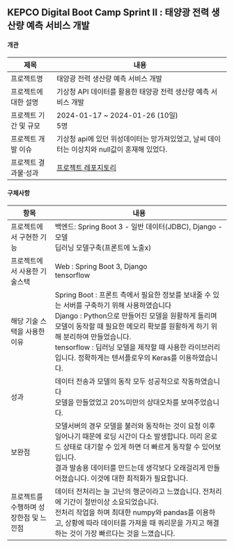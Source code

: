 ## KEPCO Digital Boot Camp Sprint II : 태양광 전력 생산량 예측 서비스 개발
#### 개관
|제목|내용|
|----|----|
|프로젝트명|태양광 전력 생산량 예측 서비스 개발|
|프로젝트에 대한 설명|기상청 API 데이터를 활용한 태양광 전력 생산량 예측 서비스 개발|
|프로젝트 기간 및 규모|2024-01-17 ~ 2024-01-26 (10일) <br> 5명|
|프로젝트 개발 이슈|기상청 api에 있던 위성데이터는 망가져있었고, 날씨 데이터는 이상치와 null값이 혼재해 있었다.|
|프로젝트 결과물·성과|[프로젝트 레포지토리](https://github.com/yoon0718/solar-power-forecast)|

#### 구체사항
|항목|내용|
|----|----|
|프로젝트에서 구현한 기능|백엔드: Spring Boot 3 - 일반 데이터(JDBC), Django - 모델<br>딥러닝 모델구축(프론트에 노출x)|
|프로젝트에서 사용한 기술스택|Web : Spring Boot 3, Django<br>tensorflow|
|해당 기술 스택을 사용한 이유|Spring Boot : 프론트 측에서 필요한 정보를 보내줄 수 있는 서버를 구축하기 위해 사용하였습니다<br>Django : Python으로 만들어진 모델을 원활하게 돌리며 모델이 동작할 때 필요한 메모리 확보를 원활하게 하기 위해 분리하여 만들었습니다.<br>tensorflow : 딥러닝 모델을 제작할 때 사용한 라이브러리입니다. 정확하게는 텐서플로우의 Keras를 이용하였습니다.|
|성과|데이터 전송과 모델의 동작 모두 성공적으로 작동하였습니다<br>모델을 만들었었고 20%미만의 상대오차를 보여주었습니다.|
|보완점|모델서버의 경우 모델을 불러와 동작하는 것이 요청 이후 일어나기 때문에 로딩 시간이 다소 발생합니다. 미리 온로드 상태로 대기할 수 있게 하면 더 빠르게 동작할 수 있어보입니다.<br>결과 발송용 데이터를 만드는데 생각보다 오래걸리게 만들어졌습니다. 이것에 대한 최적화가 필요합니다.|
|프로젝트를 수행하며 성장한점 및 느낀점|데이터 전처리는 늘 고난의 행군이라고 느꼈습니다. 전처리에 기간이 절반이상 소요되었습니다.<br>전처리 작업을 하며 최대한 numpy와 pandas를 이용하고, 상황에 따라 데이터를 가져올 때 쿼리문을 가지고 해결하는 것이 가장 빠르다는 것을 느꼈습니다.|